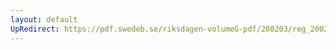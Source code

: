 ```yaml
---
layout: default
UpRedirect: https://pdf.swedeb.se/riksdagen-volumeG-pdf/200203/reg_200203/reg_200203_0001.pdf
---
```

